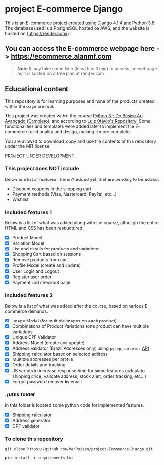 # project E-commerce Django
This is an E-commerce project created using Django 4.1.4 and Python 3.8. The database used is a PostgreSQL hosted on AWS, and the website is hosted on (https://render.com/).

## You can access the E-commerce webpage here -> https://ecommerce.alanmf.com

> **Note**
> It may take some time (less than 3 min) to access the webpage as it is hosted on a free plan at render.com

## Educational content
This repository is for learning purposes and none of the products created within the page are real. 

This project was created within the course [Python 3 - Do Básico Ao Avançado (Completo)](https://www.udemy.com/course/python-3-do-zero-ao-avancado/), and  according to [Luiz Otávio's Repository](https://github.com/luizomf/django-simple-ecommerce). 
Some functionalities and templates were added later to implement the E-commerce functionality and design, making it more complete.

You are allowed to download, copy and use the contents of this repository under the MIT license.

PROJECT UNDER DEVELOPMENT.

### This project does NOT include
Below is a list of features I haven't added yet, that are pending to be added.

- Discount coupons in the shopping cart
- Payment methods (Visa, Mastercard, PayPal, etc...)
- Wishlist

### Included features 1
Below is a list of what was added along with the course, although the entire HTML and CSS has been restructured.

- [x] Product Model
- [x] Variation Model
- [x] List and details for products and variations
- [x] Shopping Cart based on sessions
- [x] Remove products from cart
- [x] Profile Model (create and update)
- [x] User Login and Logout
- [x] Register user order
- [x] Payment and checkout page

### Included features 2
Below is a list of what was added after the course, based on various E-commerce demands.

- [x] Image Model (for multiple images on each product)
- [x] Combinations of Product Variations (one product can have multiple variations)
- [x] Unique CPF Validator
- [x] Address Model (create and update)
- [x] Address validator (Brazil Addresses only) using ```pycep_correios``` [API](https://pypi.org/project/pycep-correios/)
- [x] Shipping calculator based on selected address
- [x] Multiple addresses per profile
- [x] Order details and tracking
- [x] JS scripts to increase response time for some features (calculate shipping price, validate address, stock alert, order tracking, etc...)
- [x] Forgot password recover by email

### ./utils folder
In this folder is located some python code for implemented features.

- [x] Shipping calculator
- [x] Address generator
- [x] CPF validator

### To clone this repository

```
git clone https://github.com/VenPoisen/project-Ecommerce-Django.git
```

```
pip install -r requirements.txt
```
